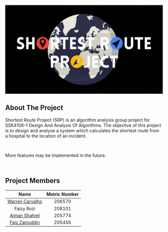 <div align="center">
  <img src="logo.gif" width="1250">
</div>


## About The Project

Shortest Route Project (SRP) is an algorithm analysis group project for SSK4106-1 Design And Analysis Of Algorithms. The objective of this project is to design and analyse a system which calculates the shortest route from a hospital to the location of an incident.

<br>

More features may be implemented in the future.


<br>


## Project Members

| Name | Matric Number |
|:-----------------------------:|:--------------------------:|
| [Warren Carvalho](https://github.com/Freezanator) | 206570 |
| Faizy Rozi                                        | 208101 |
| [Aiman Shahrel](https://github.com/Eyeman420)     | 205774 |
| [Faiz Zainuddin](https://github.com/Faxz36)       | 205456 |
